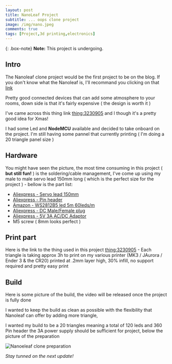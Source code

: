 ```yaml
---
layout: post
title: NanoLeaf Project
subtitle: ... oops clone project
image: /img/nano.jpeg
comments: true
tags: [Project,3d printing,electronics]
---
```


{: .box-note}
**Note:** This project is undergoing.

## Intro

The Nanoleaf clone project would be the first project to be on the blog. If you don't know what the Nanoleaf is, I'll recommand you clicking on that [link](https://nanoleaf.me/en/)

Pretty good connected devices that can add some atmosphere to your rooms, down side is that it's fairly expensive ( the design is worth it )

I've came across this thing link [thing:3230905](https://www.thingiverse.com/thing:3230905) and I though it's a pretty good idea for Xmas!

I had some Led and **NodeMCU** available and decided to take onboard on the project. I'm still having some pannel that currently printing ( I'm doing a 20 triangle panel size )

## Hardware

You might have seen the picture, the most time consuming in this project ( **but still fun!** ) is the soldering/cable management, I've come up using my male to male servo lead 150mm long ( which is the perfect size for the project ) - bellow is the part list:

- [Aliexpress - Servo lead 150mm](https://www.aliexpress.com/item/100x-100mm-150mm-200mm-Male-to-Male-JR-Plug-Servo-Extension-Lead-Wire-Cable-10cm-15cm/32275258201.html?spm=2114.search0104.3.69.51f4156aWXx0yq&ws_ab_test=searchweb0_0,searchweb201602_5_10065_10068_319_317_10696_5729415_453_10084_454_10083_10618_10304_10307_10820_10301_10821_538_537_536_5730515_10843_10059_10884_10887_100031_321_322_10103,searchweb201603_51,ppcSwitch_0&algo_expid=a695f054-cdb5-49d5-91b1-968806217e38-9&algo_pvid=a695f054-cdb5-49d5-91b1-968806217e38)
- [Aliexpress - Pin header](https://www.aliexpress.com/item/20pcs-Single-Male-Pin-Header-For-Arduin-1x40-Row-2-54-Breakable-40-Pins-Connector-Strip/32842766558.html?spm=2114.search0104.3.29.74e12766lD9ZT0&ws_ab_test=searchweb0_0,searchweb201602_5_10065_10068_319_317_10696_5729415_453_10084_454_10083_10618_10304_10307_10820_10301_10821_538_537_536_5730515_10843_10059_10884_10887_100031_321_322_10103,searchweb201603_51,ppcSwitch_0&algo_expid=c5099bea-8615-4ea6-9b65-91591148eca5-4&algo_pvid=c5099bea-8615-4ea6-9b65-91591148eca5)
- [Amazon - WS2812B5 led 5m 60leds/m](https://www.amazon.de/gp/product/B01CDTEJBG/ref=oh_aui_detailpage_o01_s00?ie=UTF8&psc=1)
- [Aliexpress - DC Male/Female plug](https://www.aliexpress.com/item/5-5mm-x-2-1mm-Female-Male-DC-Power-Plug-Adapter-for-5050-3528-5060-Single/32802998971.html?spm=2114.search0104.3.45.2adfead76GjXD3&ws_ab_test=searchweb0_0,searchweb201602_5_10065_10068_319_317_10696_5729415_453_10084_454_10083_10618_10304_10307_10820_10301_10821_538_537_536_5730515_10843_10059_10884_10887_100031_321_322_10103-5729415,searchweb201603_51,ppcSwitch_0&algo_expid=4af2d5a2-a185-42e1-8f6d-66ec90b2bbe3-6&algo_pvid=4af2d5a2-a185-42e1-8f6d-66ec90b2bbe3)
- [Aliexpress - 5V 3A AC/DC Adaptor](https://www.aliexpress.com/item/1pcs-5V-3A-DC5-5mm-AC-DC-Adaptor-5V3A-3000mA-Power-Adapter-Supply-Charger-For-Android/32866488177.html?spm=2114.search0104.3.31.370f5463yDsgA3&ws_ab_test=searchweb0_0,searchweb201602_5_10065_10068_319_317_10696_5729415_453_10084_454_10083_10618_10304_10307_10820_10301_10821_538_537_536_5730515_10843_10059_10884_10887_100031_321_322_10103,searchweb201603_51,ppcSwitch_0&algo_expid=66687abb-4184-418d-a92f-155527600232-4&algo_pvid=66687abb-4184-418d-a92f-155527600232)
- M5 screw ( 8mm looks perfect )

## Print part

Here is the link to the thing used in this project [thing:3230905](https://www.thingiverse.com/) - Each triangle is taking approx 3h to print on my various printer (MK3 / JAurora / Ender 3 & the CR20) printed at .2mm layer high, 30% infill, no support required and pretty easy print

## Build

Here is some picture of the build, the video will be released once the project is fully done

I wanted to keep the build as clean as possible with the flexibility that Nanoleaf can offer by adding more triangle,

I wanted my build to be a 20 triangles meaning a total of 120 leds and 360 Pin header the 3A power supply should be sufficient for project, below the picture of the preparation

![Nanoeleaf clone preparation](https://i.gyazo.com/7f4f4963aee488ab59810f4c382cd243.jpg)

_Stay tunned on the next update!_
